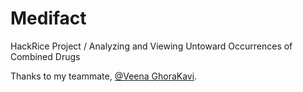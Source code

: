 # Medifact
HackRice Project / Analyzing and Viewing Untoward Occurrences of Combined Drugs

Thanks to my teammate, [@Veena GhoraKavi](https://github.com/vghorakavi).
